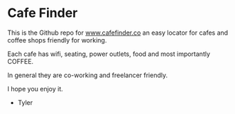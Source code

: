 Cafe Finder
==========

This is the Github repo for www.cafefinder.co an easy locator for cafes and coffee shops friendly for working.

Each cafe has wifi, seating, power outlets, food and most importantly COFFEE. 

In general they are co-working and freelancer friendly.

I hope you enjoy it.

- Tyler
